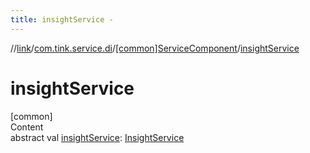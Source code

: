 ```yaml
---
title: insightService -
---
```

//[link](../../index.md)/[com.tink.service.di](../index.md)/[[common]ServiceComponent](index.md)/[insightService](insight-service.md)



# insightService  
[common]  
Content  
abstract val [insightService](insight-service.md): [InsightService](../../com.tink.service.insight/[common]-insight-service/index.md)  



